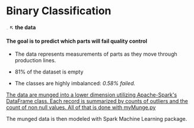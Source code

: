 # __Binary Classification__

[<img src="img/logo.png" style="width: 5px;"/>](https://www.kaggle.com/c/bosch-production-line-performance/data) ↖  __the data__

#### The goal is to predict which parts will fail quality control
- The data represents measurements of parts as they move through production lines.

- 81% of the dataset is empty
- The classes are highly imbalanced: *0.58% failed.*

[The data are munged into a lower dimension utilizing Apache-Spark's DataFrame class. Each record is summarized by counts of outliers and the count of non null values. All of that is done with myMunge.py](myMunge.py)


The munged data is then modeled with Spark Machine Learning package.
